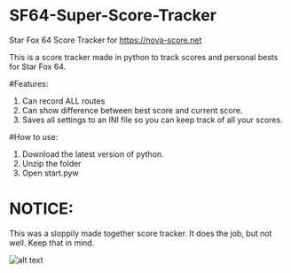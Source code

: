 # SF64-Super-Score-Tracker
Star Fox 64 Score Tracker for https://nova-score.net


This is a score tracker made in python to track scores and personal bests for Star Fox 64.

#Features:

1. Can record ALL routes
2. Can show difference between best score and current score.
3. Saves all settings to an INI file so you can keep track of all your scores.


#How to use:

1. Download the latest version of python.
2. Unzip the folder
3. Open start.pyw


# NOTICE:

This was a sloppily made together score tracker. It does the job, but not well. Keep that in mind.




![alt text](https://i.gyazo.com/6659838ed2b72fd769bafb18401dabbc.png)
